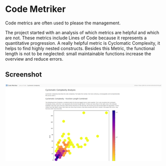 # Code Metriker

Code metrics are often used to please the management.

The project started with an analysis of which metrics are helpful and which are
not. These metrics include Lines of Code because it represents a quantitative
progression. A really helpful metric is Cyclomatic Complexity, it helps to find
highly nested constructs. Besides this Metric, the functional length is not to
be neglected: small maintainable functions increase the overview and reduce
errors.

## Screenshot


![Screenshot](https://github.com/hgn/code-metriker/raw/master/docs/screenshot-cc.png)
